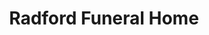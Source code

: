 ---
title: "Radford Funeral Home"
url: /saint-louis/radford-funeral-home/
shop: funeral directors
---